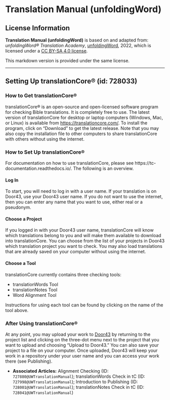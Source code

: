 # Translation Manual (unfoldingWord)

## License Information

**Translation Manual (unfoldingWord)** is based on and adapted from: _unfoldingWord® Translation Academy_, [unfoldingWord](https://unfoldingword.org/utw), 2022, which is licensed under a [CC BY-SA 4.0 license](https://creativecommons.org/licenses/by-sa/4.0/legalcode.en).

This markdown version is provided under the same license.



--------------------------------

## Setting Up translationCore® (id: 728033)

### How to Get translationCore®

translationCore® is an open\-source and open\-licensed software program for checking Bible translations. It is completely free to use. The latest version of translationCore for desktop or laptop computers (Windows, Mac, or Linux) is available from https://translationcore.com/. To install the program, click on “Download” to get the latest release. Note that you may also copy the installation file to other computers to share translationCore with others without using the internet.

### How to Set Up translationCore®

For documentation on how to use translationCore, please see https://tc\-documentation.readthedocs.io/. The following is an overview.

#### Log In

To start, you will need to log in with a user name. If your translation is on Door43, use your Door43 user name. If you do not want to use the internet, then you can enter any name that you want to use, either real or a pseudonym.

#### Choose a Project

If you logged in with your Door43 user name, translationCore will know which translations belong to you and will make them available to download into translationCore. You can choose from the list of your projects in Door43 which translation project you want to check. You may also load translations that are already saved on your computer without using the internet.

#### Choose a Tool

translationCore currently contains three checking tools:

* translationWords Tool
* translationNotes Tool
* Word Alignment Tool

Instructions for using each tool can be found by clicking on the name of the tool above.

### After Using translationCore®

At any point, you may upload your work to [Door43](https://git.door43.org) by returning to the project list and clicking on the three\-dot menu next to the project that you want to upload and choosing “Upload to Door43\.” You can also save your project to a file on your computer. Once uploaded, Door43 will keep your work in a repository under your user name and you can access your work there (see Publishing).

* **Associated Articles:** Alignment Checking (ID: `727880@UWTranslationManual`); translationWords Check in tC (ID: `727998@UWTranslationManual`); Introduction to Publishing (ID: `728001@UWTranslationManual`); translationNotes Check in tC (ID: `728041@UWTranslationManual`)

